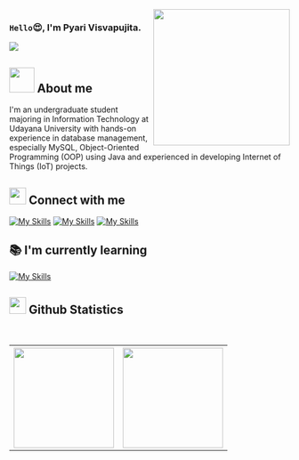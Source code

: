 <img align="right" width="245" src="https://github.com/user-attachments/assets/5b7179c4-f18c-421f-9efe-2e3d81b34955"/>

### `Hello`😍, I'm Pyari Visvapujita.

![](https://komarev.com/ghpvc/?username=pyarivisva&color=00a0a0&style=plastic)

## <img src="https://github.com/user-attachments/assets/8cdd214c-2b09-4714-866f-76febb27bb9b" width="45" /> About me
I'm an undergraduate student majoring in Information Technology at Udayana University with hands-on experience in database management, especially MySQL, Object-Oriented Programming (OOP) using Java and experienced in developing Internet of Things (IoT) projects.

## <img src="https://emojis.slackmojis.com/emojis/images/1588315024/8823/hyperkitty.gif?1588315024" width="30" /> Connect with me
[![My Skills](https://skillicons.dev/icons?i=linkedin&theme=light)](http://www.linkedin.com/in/PyariVisvapujitaDeviDasi)
[![My Skills](https://skillicons.dev/icons?i=instagram&theme=light)](https://www.instagram.com/pyaripujita/)
[![My Skills](https://skillicons.dev/icons?i=gmail&theme=light)](mailto:pyaripujita1234@gmail.com)

## :books: I'm currently learning

[![My Skills](https://skillicons.dev/icons?i=c,cpp,java,python,laravel,tensorflow,mysql,mongodb,arduino,unity,blender)](https://skillicons.dev)

## <img src="https://github.com/user-attachments/assets/eb7d0bd5-5264-42ea-ba9d-9beb55545806" width="30" /> Github Statistics
<table>
 <tr>
    <th valign="top" >  
     <img height="180em" src="https://github-readme-stats-eight-theta.vercel.app/api?username=pyarivisva&show_icons=true&theme=algolia&include_all_commits=true&count_private=true"/></th>
    <th>
     <img height="180em" src="https://github.com/user-attachments/assets/2329b2fd-a4ea-472b-b755-4887595f56c5" >
    </th>
  </tr>
</table>
